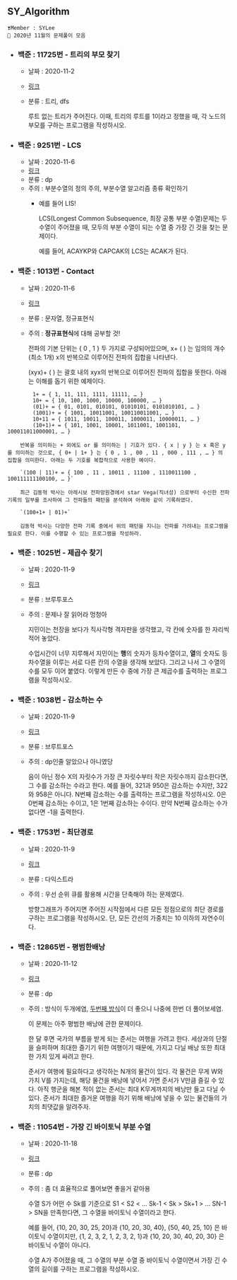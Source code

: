## SY_Algorithm
```
❣️Member : SYLee
🐋 2020년 11월의 문제풀이 모음
```

- ### 백준 : 11725번 - 트리의 부모 찾기
    - 날짜 : 2020-11-2
    - [링크](https://www.acmicpc.net/problem/11725)
    - 분류 : 트리, dfs

        루트 없는 트리가 주어진다. 이때, 트리의 루트를 1이라고 정했을 때, 각 노드의 부모를 구하는 프로그램을 작성하시오.

- ### 백준 : 9251번 - LCS
    - 날짜 : 2020-11-6
    - [링크](https://www.acmicpc.net/problem/9251)
    - 분류 : dp
    - 주의 : 부분수열의 정의 주의, 부분수열 알고리즘 종류 확인하기
      - 예를 들어 LIS!

        LCS(Longest Common Subsequence, 최장 공통 부분 수열)문제는 두 수열이 주어졌을 때, 모두의 부분 수열이 되는 수열 중 가장 긴 것을 찾는 문제이다.

        예를 들어, ACAYKP와 CAPCAK의 LCS는 ACAK가 된다.

- ### 백준 : 1013번 - Contact
    - 날짜 : 2020-11-6
    - [링크](https://www.acmicpc.net/problem/1013)
    - 분류 : 문자열, 정규표현식
    - 주의 : **정규표현식**에 대해 공부할 것!

        전파의 기본 단위는 { 0 , 1 } 두 가지로 구성되어있으며, x+ (  ) 는 임의의 개수(최소 1개) x의 반복으로 이루어진 전파의 집합을 나타낸다.

        (xyx)+ (  ) 는 괄호 내의 xyx의 반복으로 이루어진 전파의 집합을 뜻한다. 아래는 이해를 돕기 위한 예제이다.
```
        1+ = { 1, 11, 111, 1111, 11111, … }
        10+ = { 10, 100, 1000, 10000, 100000, … }
        (01)+ = { 01, 0101, 010101, 01010101, 0101010101, … }
        (1001)+ = { 1001, 10011001, 100110011001, … }
        10+11 = { 1011, 10011, 100011, 1000011, 10000011, … }
        (10+1)+ = { 101, 1001, 10001, 1011001, 1001101, 100011011000001, … }
```
        반복을 의미하는 + 외에도 or 를 의미하는 | 기호가 있다. { x | y } 는 x 혹은 y 를 의미하는 것으로, { 0+ | 1+ } 는 { 0 , 1 , 00 , 11 , 000 , 111 , … } 의 집합을 의미한다. 아래는 두 기호를 복합적으로 사용한 예이다.

        `(100 | 11)+ = { 100 , 11 , 10011 , 11100 , 1110011100 , 100111111100100, … }`

        최근 김동혁 박사는 아레시보 전파망원경에서 star Vega(직녀성) 으로부터 수신한 전파 기록의 일부를 조사하여 그 전파들의 패턴을 분석하여 아래와 같이 기록하였다.

        `(100+1+ | 01)+`

        김동혁 박사는 다양한 전파 기록 중에서 위의 패턴을 지니는 전파를 가려내는 프로그램을 필요로 한다. 이를 수행할 수 있는 프로그램을 작성하라.

- ### 백준 : 1025번 - 제곱수 찾기
    - 날짜 : 2020-11-9
    - [링크](https://www.acmicpc.net/problem/1025)
    - 분류 : 브루투포스
    - 주의 : 문제나 잘 읽어라 멍청아

        지민이는 천장을 보다가 직사각형 격자판을 생각했고, 각 칸에 숫자를 한 자리씩 적어 놓았다.

        수업시간이 너무 지루해서 지민이는 **행**의 숫자가 등차수열이고, **열**의 숫자도 등차수열을 이루는 서로 다른 칸의 수열을 생각해 보았다. 그리고 나서 그 수열의 수를 모두 이어 붙였다. 이렇게 만든 수 중에 가장 큰 제곱수를 출력하는 프로그램을 작성하시오.

- ### 백준 : 1038번 - 감소하는 수
    - 날짜 : 2020-11-9
    - [링크](https://www.acmicpc.net/problem/1038)
    - 분류 : 브루트포스
    - 주의 : dp인줄 알았으나 아니였당

        음이 아닌 정수 X의 자릿수가 가장 큰 자릿수부터 작은 자릿수까지 감소한다면, 그 수를 감소하는 수라고 한다. 예를 들어, 321과 950은 감소하는 수지만, 322와 958은 아니다. N번째 감소하는 수를 출력하는 프로그램을 작성하시오. 0은 0번째 감소하는 수이고, 1은 1번째 감소하는 수이다. 만약 N번째 감소하는 수가 없다면 -1을 출력한다.

- ### 백준 : 1753번 - 최단경로
    - 날짜 : 2020-11-9
    - [링크](https://www.acmicpc.net/problem/1753)
    - 분류 : 다익스트라
    - 주의 : 우선 순위 큐를 활용해 시간을 단축해야 하는 문제였다.

        방향그래프가 주어지면 주어진 시작점에서 다른 모든 정점으로의 최단 경로를 구하는 프로그램을 작성하시오. 단, 모든 간선의 가중치는 10 이하의 자연수이다.

- ### 백준 : 12865번 - 평범한배낭
    - 날짜 : 2020-11-12
    - [링크](https://www.acmicpc.net/problem/12865)
    - 분류 : dp
    - 주의 : 방식이 두개에염, [두번째 방식](./SY_B12865_1.cpp)이 더 좋으니 나중에 한번 더 풀어보세염.

        이 문제는 아주 평범한 배낭에 관한 문제이다.

        한 달 후면 국가의 부름을 받게 되는 준서는 여행을 가려고 한다. 세상과의 단절을 슬퍼하며 최대한 즐기기 위한 여행이기 때문에, 가지고 다닐 배낭 또한 최대한 가치 있게 싸려고 한다.

        준서가 여행에 필요하다고 생각하는 N개의 물건이 있다. 각 물건은 무게 W와 가치 V를 가지는데, 해당 물건을 배낭에 넣어서 가면 준서가 V만큼 즐길 수 있다. 아직 행군을 해본 적이 없는 준서는 최대 K무게까지의 배낭만 들고 다닐 수 있다. 준서가 최대한 즐거운 여행을 하기 위해 배낭에 넣을 수 있는 물건들의 가치의 최댓값을 알려주자.

- ### 백준 : 11054번 - 가장 긴 바이토닉 부분 수열
    - 날짜 : 2020-11-18
    - [링크](https://www.acmicpc.net/problem/11054)
    - 분류 : dp
    - 주의 : 좀 더 효율적으로 풀어보면 좋을거 같아용

        수열 S가 어떤 수 Sk를 기준으로 S1 < S2 < ... Sk-1 < Sk > Sk+1 > ... SN-1 > SN을 만족한다면, 그 수열을 바이토닉 수열이라고 한다.

        예를 들어, {10, 20, 30, 25, 20}과 {10, 20, 30, 40}, {50, 40, 25, 10} 은 바이토닉 수열이지만,  {1, 2, 3, 2, 1, 2, 3, 2, 1}과 {10, 20, 30, 40, 20, 30} 은 바이토닉 수열이 아니다.

        수열 A가 주어졌을 때, 그 수열의 부분 수열 중 바이토닉 수열이면서 가장 긴 수열의 길이를 구하는 프로그램을 작성하시오.